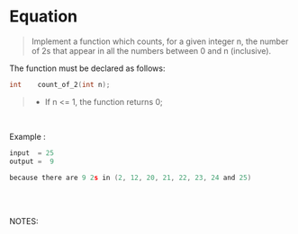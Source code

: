 # Equation

>Implement a function which counts, for a given integer n, the number of 2s that appear in all the numbers between 0 and n (inclusive).


The function must be declared as follows:

``` c
int    count_of_2(int n);
```

>- If n <= 1, the function returns 0;

<br>

Example :
``` c
input  = 25
output =  9

because there are 9 2s in (2, 12, 20, 21, 22, 23, 24 and 25)
```  

<br>

<br>

NOTES:  
